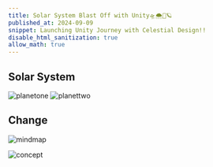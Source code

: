 ```yaml
---
title: Solar System Blast Off with Unity🛸🌨️🌊🪐
published_at: 2024-09-09
snippet: Launching Unity Journey with Celestial Design!!
disable_html_sanitization: true
allow_math: true
---
```


## Solar System
![planetone](planetsatu.jpeg)
![planettwo](planetdua.jpeg)

## Change
![mindmap](change.png)

![concept](conceptdisney.png)